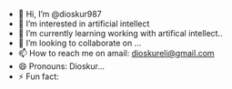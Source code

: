 - 👋 Hi, I’m @dioskur987
- 👀 I’m interested in artificial intellect
- 🌱 I’m currently learning working with artifical intellect..
- 💞️ I’m looking to collaborate on ...
- 📫 How to reach me on amail: dioskureli@gmail.com
- 😄 Pronouns: Dioskur...
- ⚡ Fun fact:

<!---
dioskur987/dioskur987 is a ✨ special ✨ repository because its `README.md` (this file) appears on your GitHub profile.
You can click the Preview link to take a look at your changes.
--->
